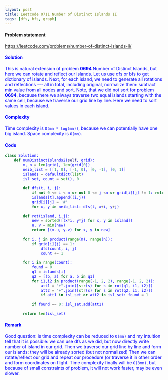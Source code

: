 ```yaml
---
layout: post
title: Leetcode 0711 Number of Distinct Islands II
tags: [dfs, bfs, graph]
---
```


#### Problem statement

<a href="https://leetcode.com/problems/number-of-distinct-islands-ii/"> <font color = blue>https://leetcode.com/problems/number-of-distinct-islands-ii/

#### Solution
This is natural extension of problem **0694** Number of Distinct Islands, but here we can rotate and reflect our islands. Let us use dfs or bfs to get dictionary of islands. Next, for each island, we need to generate all rotations and reflections --- all in total, including original, normalize them: subtract min value from all nodes and sort. Note, that we did not sort for problem **0694**, because there we always traverse two equal islands starting with the same cell, because we traverse our grid line by line. Here we need to sort values in each island. 

#### Complexity
Time complexity is `O(mn * log(mn))`, because we can potentially have one big island. Space complexity is `O(mn)`.

#### Code
```python
class Solution:
    def numDistinctIslands2(self, grid):
        m, n = len(grid), len(grid[0])
        neib_list = [[1, 0], [-1, 0], [0, -1], [0, 1]]
        islands = defaultdict(list)
        isl_set, count = set(), 0
        
        def dfs(t, i, j):
            if not 0 <= i < m or not 0 <= j <n or grid[i][j] != 1: return
            islands[t].append((i,j))
            grid[i][j] = '#'
            for x, y in neib_list: dfs(t, x+i, y+j)
            
        def rot(island, i,j):
            new = sorted([(x*i, y*j) for x, y in island])
            u, v = min(new)
            return [(x-u, y-v) for x, y in new]
            
        for i, j in product(range(m), range(n)):
            if grid[i][j] == 1:
                dfs(count, i, j)
                count += 1
                
        for i in range(count):
            found = 0
            q1 = islands[i]
            q2 = [(b, a) for a, b in q1]
            for i1,i2 in product(range(-1, 2, 2), range(-1, 2, 2)):
                att1 = "+".join([str(s) for s in rot(q1, i1, i2)])
                att2 = "+".join([str(s) for s in rot(q2, i1, i2)])
                if att1 in isl_set or att2 in isl_set: found = 1
            
            if found == 0: isl_set.add(att1)
            
        return len(isl_set)
```

#### Remark
Good question: is time complexity can be reduced to `O(mn)` and my intuition tell that it is possible: we can use dfs as we did, but now directly write number of island in our grid. Then we traverse our grid line by line and form our islands: they will be already sorted (but not normalized) Then we can rotate/reflect our grid and repeat our procedure (or traverse it in other order and form coordinates on flight. Time complexity finally will be `O(8mn)`, but because of small constraints of problem, it will not work faster, may be even slower.

